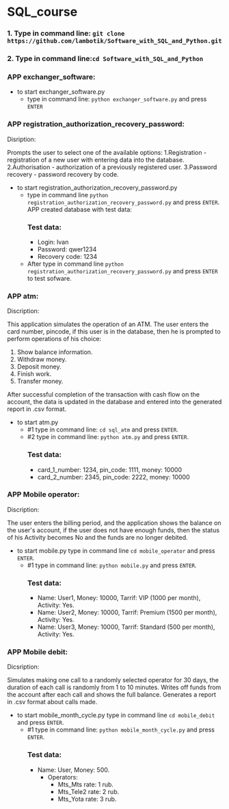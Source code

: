 # SQL_course
### 1. Type in command line: ```git clone https://github.com/lambotik/Software_with_SQL_and_Python.git```
### 2. Type in command line:```cd Software_with_SQL_and_Python```
### APP exchanger_software:
- to start exchanger_software.py
    - type in command line: ```python exchanger_software.py``` and press ```ENTER```
      
### APP registration_authorization_recovery_password:
Disription:

Prompts the user to select one of the available options:
1.Registration - registration of a new user with entering data into the database.
2.Authorisation - authorization of a previously registered user.
3.Password recovery - password recovery by code.

- to start registration_authorization_recovery_password.py
  - type in command line ```python registration_authorization_recovery_password.py``` and press ```ENTER```.
    APP created database with test data:
    ### Test data:
    - Login: Ivan
    - Password: qwer1234
    - Recovery code: 1234
   - After type in command line ```python registration_authorization_recovery_password.py``` and press ```ENTER``` to test sofware.
     
### APP atm:
Discription:

This application simulates the operation of an ATM. The user enters the card number, pincode, if this user is in the database, then he is prompted to perform operations of his choice:
1. Show balance information.
2. Withdraw money.
3. Deposit money.
4. Finish work.
5. Transfer money.
   
After successful completion of the transaction with cash flow on the account, the data is updated in the database and entered into the generated report in .csv format.

- to start atm.py
   - #1 type in command line: ```cd sql_atm``` and press ```ENTER```.
   - #2 type in command line: ```python atm.py``` and press ```ENTER```.
     ### Test data:
     - card_1_number: 1234, pin_code: 1111, money: 10000
     - card_2_number: 2345, pin_code: 2222, money: 10000
       
### APP Mobile operator:
Discription:

The user enters the billing period, and the application shows the balance on the user's account, if the user does not have enough funds, then the status of his Activity becomes No and the funds are no longer debited.

- to start mobile.py type in command line ```cd mobile_operator``` and press ```ENTER```.
  - #1 type in command line: ```python mobile.py``` and press ```ENTER```.
    ### Test data:
      - Name: User1, Money: 10000, Tarrif: VIP (1000 per month), Activity: Yes.
      - Name: User2, Money: 10000, Tarrif: Premium (1500 per month), Activity: Yes.
      - Name: User3, Money: 10000, Tarrif: Standard (500 per month), Activity: Yes.
        
### APP Mobile debit:
Dicsription:

Simulates making one call to a randomly selected operator for 30 days, the duration of each call is randomly from 1 to 10 minutes. Writes off funds from the account after each call and shows the full balance.
Generates a report in .csv format about calls made.
    
- to start mobile_month_cycle.py type in command line ```cd mobile_debit``` and press ```ENTER```.
  - #1 type in command line: ```python mobile_month_cycle.py``` and press ```ENTER```.
    ### Test data:
    - Name: User, Money: 500.
      - Operators:
          - Mts_Mts rate: 1 rub.
          - Mts_Tele2 rate: 2 rub.
          - Mts_Yota rate: 3 rub.

  
